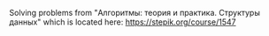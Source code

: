 Solving problems from "Алгоритмы: теория и практика. Структуры данных" which is located  here: https://stepik.org/course/1547
